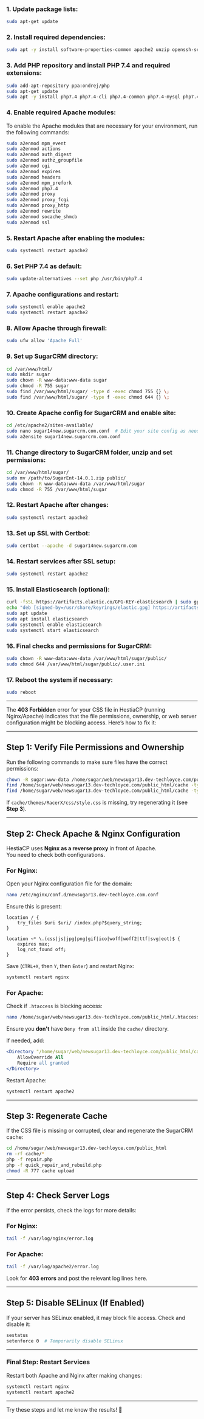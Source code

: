 

### 1. Update package lists:
```bash
sudo apt-get update
```

### 2. Install required dependencies:
```bash
sudo apt -y install software-properties-common apache2 unzip openssh-server mysql-server curl certbot python3-certbot-apache
```

### 3. Add PHP repository and install PHP 7.4 and required extensions:
```bash
sudo add-apt-repository ppa:ondrej/php
sudo apt-get update
sudo apt -y install php7.4 php7.4-cli php7.4-common php7.4-mysql php7.4-zip php7.4-gd php7.4-mbstring php7.4-curl php7.4-xml php7.4-bcmath php7.4-soap php7.4-opcache libapache2-mod-php7.4
```

### 4. Enable required Apache modules:
To enable the Apache modules that are necessary for your environment, run the following commands:

```bash
sudo a2enmod mpm_event
sudo a2enmod actions
sudo a2enmod auth_digest
sudo a2enmod authz_groupfile
sudo a2enmod cgi
sudo a2enmod expires
sudo a2enmod headers
sudo a2enmod mpm_prefork
sudo a2enmod php7.4
sudo a2enmod proxy
sudo a2enmod proxy_fcgi
sudo a2enmod proxy_http
sudo a2enmod rewrite
sudo a2enmod socache_shmcb
sudo a2enmod ssl
```

### 5. Restart Apache after enabling the modules:
```bash
sudo systemctl restart apache2
```

### 6. Set PHP 7.4 as default:
```bash
sudo update-alternatives --set php /usr/bin/php7.4
```

### 7. Apache configurations and restart:
```bash
sudo systemctl enable apache2
sudo systemctl restart apache2
```

### 8. Allow Apache through firewall:
```bash
sudo ufw allow 'Apache Full'
```

### 9. Set up SugarCRM directory:
```bash
cd /var/www/html/
sudo mkdir sugar
sudo chown -R www-data:www-data sugar
sudo chmod -R 755 sugar
sudo find /var/www/html/sugar/ -type d -exec chmod 755 {} \;
sudo find /var/www/html/sugar/ -type f -exec chmod 644 {} \;
```

### 10. Create Apache config for SugarCRM and enable site:
```bash
cd /etc/apache2/sites-available/
sudo nano sugar14new.sugarcrm.com.conf  # Edit your site config as needed
sudo a2ensite sugar14new.sugarcrm.com.conf
```

### 11. Change directory to SugarCRM folder, unzip and set permissions:
```bash
cd /var/www/html/sugar/
sudo mv /path/to/SugarEnt-14.0.1.zip public/
sudo chown -R www-data:www-data /var/www/html/sugar
sudo chmod -R 755 /var/www/html/sugar
```

### 12. Restart Apache after changes:
```bash
sudo systemctl restart apache2
```

### 13. Set up SSL with Certbot:
```bash
sudo certbot --apache -d sugar14new.sugarcrm.com
```

### 14. Restart services after SSL setup:
```bash
sudo systemctl restart apache2
```

### 15. Install Elasticsearch (optional):
```bash
curl -fsSL https://artifacts.elastic.co/GPG-KEY-elasticsearch | sudo gpg --dearmor -o /usr/share/keyrings/elastic.gpg
echo "deb [signed-by=/usr/share/keyrings/elastic.gpg] https://artifacts.elastic.co/packages/7.x/apt stable main" | sudo tee -a /etc/apt/sources.list.d/elastic-7.x.list
sudo apt update
sudo apt install elasticsearch
sudo systemctl enable elasticsearch
sudo systemctl start elasticsearch
```

### 16. Final checks and permissions for SugarCRM:
```bash
sudo chown -R www-data:www-data /var/www/html/sugar/public/
sudo chmod 644 /var/www/html/sugar/public/.user.ini
```

### 17. Reboot the system if necessary:
```bash
sudo reboot
```

---















The **403 Forbidden** error for your CSS file in HestiaCP (running Nginx/Apache) indicates that the file permissions, ownership, or web server configuration might be blocking access. Here’s how to fix it:

---

## **Step 1: Verify File Permissions and Ownership**
Run the following commands to make sure files have the correct permissions:

```bash
chown -R sugar:www-data /home/sugar/web/newsugar13.dev-techloyce.com/public_html
find /home/sugar/web/newsugar13.dev-techloyce.com/public_html/cache -type d -exec chmod 755 {} \;
find /home/sugar/web/newsugar13.dev-techloyce.com/public_html/cache -type f -exec chmod 644 {} \;
```
If `cache/themes/RacerX/css/style.css` is missing, try regenerating it (see **Step 3**).

---

## **Step 2: Check Apache & Nginx Configuration**
HestiaCP uses **Nginx as a reverse proxy** in front of Apache.  
You need to check both configurations.

### **For Nginx:**
Open your Nginx configuration file for the domain:
```bash
nano /etc/nginx/conf.d/newsugar13.dev-techloyce.com.conf
```
Ensure this is present:
```nginx
location / {
    try_files $uri $uri/ /index.php?$query_string;
}

location ~* \.(css|js|jpg|png|gif|ico|woff|woff2|ttf|svg|eot)$ {
    expires max;
    log_not_found off;
}
```
Save (`CTRL+X`, then `Y`, then `Enter`) and restart Nginx:
```bash
systemctl restart nginx
```

### **For Apache:**
Check if `.htaccess` is blocking access:
```bash
nano /home/sugar/web/newsugar13.dev-techloyce.com/public_html/.htaccess
```
Ensure you **don't** have `Deny from all` inside the `cache/` directory.

If needed, add:
```apache
<Directory "/home/sugar/web/newsugar13.dev-techloyce.com/public_html/cache">
    AllowOverride All
    Require all granted
</Directory>
```
Restart Apache:
```bash
systemctl restart apache2
```

---

## **Step 3: Regenerate Cache**
If the CSS file is missing or corrupted, clear and regenerate the SugarCRM cache:

```bash
cd /home/sugar/web/newsugar13.dev-techloyce.com/public_html
rm -rf cache/*
php -f repair.php
php -f quick_repair_and_rebuild.php
chmod -R 777 cache upload
```

---

## **Step 4: Check Server Logs**
If the error persists, check the logs for more details:

### **For Nginx:**
```bash
tail -f /var/log/nginx/error.log
```

### **For Apache:**
```bash
tail -f /var/log/apache2/error.log
```

Look for **403 errors** and post the relevant log lines here.

---

## **Step 5: Disable SELinux (If Enabled)**
If your server has SELinux enabled, it may block file access. Check and disable it:

```bash
sestatus
setenforce 0  # Temporarily disable SELinux
```

---

### **Final Step: Restart Services**
Restart both Apache and Nginx after making changes:

```bash
systemctl restart nginx
systemctl restart apache2
```

---

Try these steps and let me know the results! 🚀

